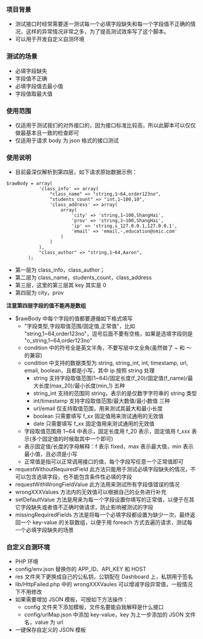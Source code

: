 ### 项目背景
- 测试接口时经常需要逐一测试每一个必填字段缺失和每一个字段值不正确的情况，这样的异常情况非常之多，为了提高测试效率写了这个脚本。
- 可以用于开发自定义自测环境

### 测试的场景
- 必填字段缺失
- 字段值不正确
- 必填字段值去最小值
- 字段值取最大值

### 使用范围
- 仅适用于测试我们的对外接口的，因为接口标准比较高，所以此脚本可以仅仅做最基本且一致的检查即可
- 仅适用于请求 body 为 json 格式的接口测试

### 使用说明
- 目前最深仅解析到第四层，如下请求原始数据示例：
```
$rawBody = array(
            'class_info' => array(
                "class_name" => "string,1~64,order123no",
                "students_count" => "int,1~100,10",
                'class_address' => array(
                    array(
                        'city' => 'string,1~100,ShangHai',
                        'prov' => 'string,1~100,ShangHai',
                        'ip' => 'string,s_127.0.0.1,127.0.0.1',
                        'email' => 'email,-,education@smic.com'
                    )
                )
            ),
            "class_author" => "string,1~64,Aaron",
        );
```
- 第一层为 class\_info，class\_author；
- 第二层为 class\_name，students\_count，class\_address
- 第三层，这里的第三层其 key 其实是 0
- 第四层为 city，prov

**注意第四层字段的值不能再是数组**

- $rawBody 中每个字段的值都要遵循如下格式填写
    - "字段类型,字段取值范围/固定值,正常值"，比如 "string,1~64,order123no"，逗号后面不要有空格，如果是选填字段则是 "o_string,1~64,order123no"
    - condition 中的符号全是英文半角，不要写层中文全角(虽然做了 ~ 和 ～ 的兼容)
    - condition 中支持的数据类型为 string, string_int, int, timestamp, url, email, boolean，且都是小写，其中 ip 按照 string 处理
        - string 支持字段取值范围(1~64)/固定长度(f_20)/固定值(f_name)/最大长度(max_20)/最小长度(min_1) 五种
        - string_int 支持的范围同 string，表示的是仅数字字符串的 string 类型
        - int/timestamp 支持字段取值范围/最大数值/最小数值 三种
        - url/email 仅支持取值范围，用来测试其最大和最小长度
        - boolean 只需要填写 f_xx 固定值用来测试通用的无效值
        - date 只需要填写 f_xx 固定值用来测试通用的无效值
    - 字段取值范围用 1~64 中表示，固定长度用 f_20 表示，固定值用 f_xxx 表示(多个固定值的时候取其中一个即可)
    - 表示固定值/长度的字母解释：f 表示 fixed，max 表示最大值，min 表示最小值，且必须是小写
    - 正常值是指可以正常调用接口的值，每个字段写任意一个正常值即可
- requestWithoutRequiredField 此方法只能用于测试必填字段缺失的情况，不可以包含选填字段，也不能包含条件性必填的字段
- requestWithWrongFieldValue 此方法用来测试所有字段值错误的情况
- wrongXXXValues 方法内的无效值可以根据自己的业务进行补充
- setDefaultValue 方法是用来为每一个字段设置你填写的正常值，以便于在其它字段缺失或者值不正确时做请求，防止影响被测试的字段
- missingRequiredFields 方法是将每一个必填字段都设置为缺少一次，最终返回一个 key-value 的关联数组，以便于用 foreach 方式去遍历请求，测试每一个必填字段缺失的场景

### 自定义自测环境
- PHP 环境
- config/env.json 替换你的 APP_ID、API_KEY 和 HOST
- res 文件夹下更换成自己的公私钥，公钥配在 Dashboard 上，私钥用于签名
- lib/HttpFailed.php 中的 wrongXXXVaules 可以增减字段异常值，一般情况下不用修改
- 如果需要增加 JSON 模板，可按如下方法操作：
    - config 文件夹下添加模板，文件名要能自我解释是什么接口
    - config/urlMap.json 中添加 key-value，key 为上一步添加的 JSON 文件名，value 为 url
- 一键保存自定义的 JSON 模板
